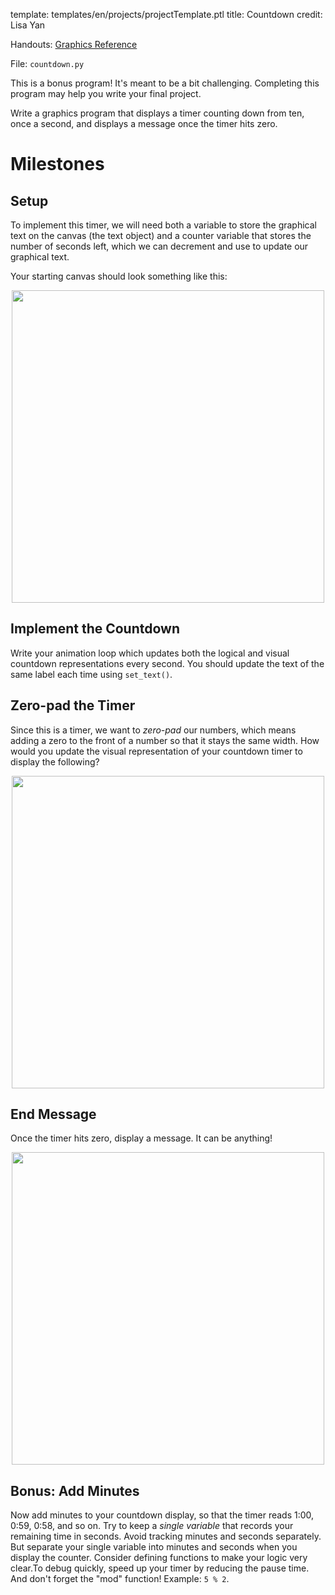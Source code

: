 template: templates/en/projects/projectTemplate.ptl
title: Countdown
credit: Lisa Yan

Handouts: [Graphics Reference]({{pathToRoot}}tr/resources/graphics.html)

File: `countdown.py`

This is a bonus program! It's meant to be a bit challenging.  Completing this program may help you write your final project.

Write a graphics program that displays a timer counting down from ten, once a second, and displays a message once the timer hits zero.

# Milestones

## Setup
To implement this timer, we will need both a variable to store the graphical text on the canvas (the text object) and a counter variable that stores the number of seconds left, which we can decrement and use to update our graphical text.

Your starting canvas should look something like this:

<center>
    <img style="width:500px" src="{{pathToRoot}}img/projects/countdown/countdown10.png">    
</center>

## Implement the Countdown

Write your animation loop which updates both the logical and visual countdown representations every second.  You should update the text of the same label each time using `set_text()`.

## Zero-pad the Timer

Since this is a timer, we want to _zero-pad_ our numbers, which means adding a zero to the front of a number so that it stays the same width. How would you update the visual representation of your countdown timer to display the following?

<center>
    <img style="width:500px" src="{{pathToRoot}}img/projects/countdown/countdown03.png">    
</center>
            
## End Message
Once the timer hits zero, display a message. It can be anything!

<center>
    <img style="width:500px" src="{{pathToRoot}}img/projects/countdown/timesUp.png">    
</center>

## Bonus: Add Minutes
Now add minutes to your countdown display, so that the timer reads 1:00, 0:59, 0:58, and so on.  Try to keep a _single variable_ that records your remaining time in seconds. Avoid tracking minutes and seconds separately.  But separate your single variable into minutes and seconds when you display the counter. Consider defining functions to make your logic very clear.To debug quickly, speed up your timer by reducing the pause time.  And don't forget the "mod" function! Example: `5 % 2`.